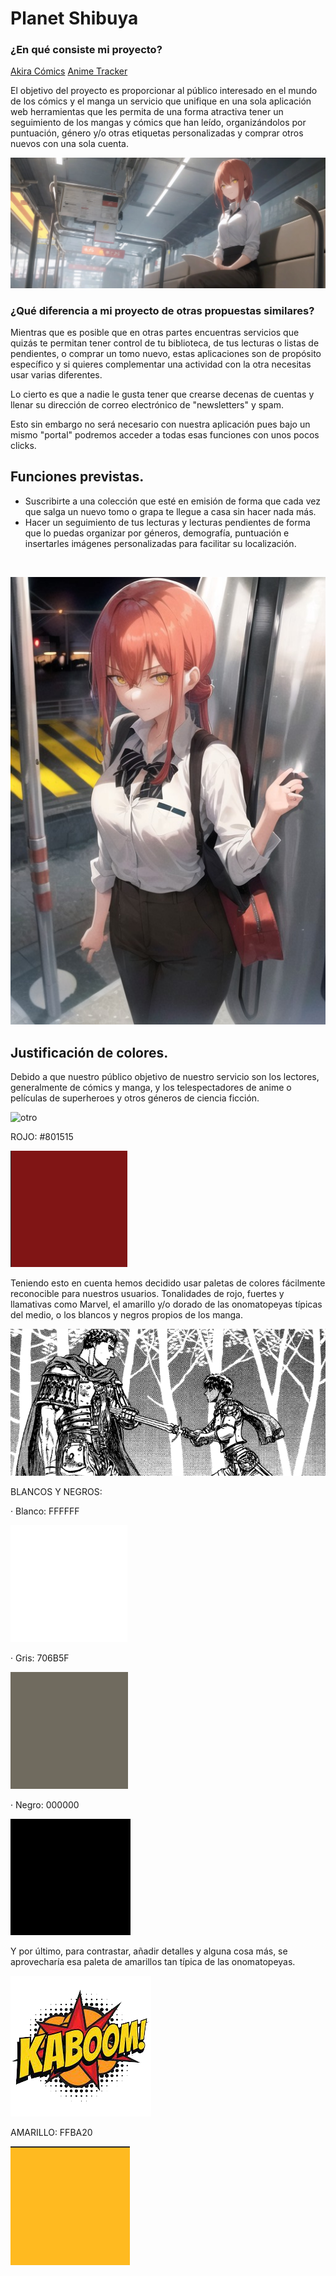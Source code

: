# Planet Shibuya

### ¿En qué consiste mi proyecto?

<!-- Enlaces de Bibiografía -->

[Akira Cómics](https://www.akiracomics.com/) [Anime Tracker](https://troubled-mascara-1b7.notion.site/5d305bd9b176414bbf95744d4fa4e788?v=c76a71dcb17146b096fe40b58a47da8d&pvs=4)

El objetivo del proyecto es proporcionar al público interesado en el mundo de los cómics y el manga un servicio que unifique en una sola aplicación web herramientas que les permita de una forma atractiva tener un seguimiento de los mangas y cómics que han leído, organizándolos por puntuación, género y/o otras etiquetas personalizadas y comprar otros nuevos con una sola cuenta.

![banner](IMG/header.jpg)

### ¿Qué diferencia a mi proyecto de otras propuestas similares?

Mientras que es posible que en otras partes encuentras servicios que quizás te permitan tener control de tu biblioteca, de tus lecturas o listas de pendientes, o comprar un tomo nuevo, estas aplicaciones son de propósito específico y si quieres complementar una actividad con la otra necesitas usar varias diferentes.

Lo cierto es que a nadie le gusta tener que crearse decenas de cuentas y llenar su dirección de correo electrónico de "newsletters" y spam. 

Esto sin embargo no será necesario con nuestra aplicación pues bajo un mismo "portal" podremos acceder a todas esas funciones con unos pocos clicks.

## Funciones previstas.

- Suscribirte a una colección que esté en emisión de forma que cada vez que salga un nuevo tomo o grapa te llegue a casa sin hacer nada más.
- Hacer un seguimiento de tus lecturas y lecturas pendientes de forma que lo puedas organizar por géneros, demografía, puntuación e insertarles imágenes personalizadas para facilitar su localización.
  
<br>

![otro](IMG/csm.jpg)

## Justificación de colores.
Debido a que nuestro público objetivo de nuestro servicio son los lectores, generalmente de cómics y manga, y los telespectadores de anime o películas de superheroes y otros géneros de ciencia ficción.

![otro](IMG/Marvel_Logo.svg.png)

ROJO: #801515

![otro](COLORES/rojo.png)

Teniendo esto en cuenta hemos decidido usar paletas de colores fácilmente reconocible para nuestros usuarios. Tonalidades de rojo, fuertes y llamativas como Marvel, el amarillo y/o dorado de las onomatopeyas típicas del medio, o los blancos y negros propios de los manga.

![otro](IMG/manga.png) 

BLANCOS Y NEGROS: 

· Blanco: FFFFFF

![otro](COLORES/blanco.png) 

· Gris: 706B5F

![otro](COLORES/gris.png) 

· Negro: 000000

![otro](COLORES/negro.png) 

Y por último, para contrastar, añadir detalles y alguna cosa más, se aprovecharía esa paleta de amarillos tan típica de las onomatopeyas.

![otro](IMG/onomatopeya.png)

AMARILLO: FFBA20

![otro](COLORES/amarillo.png)

